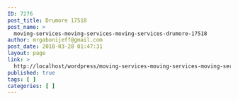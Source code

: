 ```yaml
---
ID: 7276
post_title: Drumore 17518
post_name: >
  moving-services-moving-services-moving-services-drumore-17518
author: mrgabonijeff@gmail.com
post_date: 2018-03-28 01:47:31
layout: page
link: >
  http://localhost/wordpress/moving-services-moving-services-moving-services-drumore-17518/
published: true
tags: [ ]
categories: [ ]
---
```


